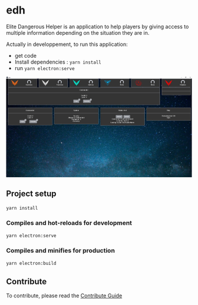 # edh

Elite Dangerous Helper is an application to help players by giving access to multiple information depending on the situation they are in.

Actually in developpement, to run this application:
- get code
- Install dependencies : `yarn install`
- run `yarn electron:serve`

![alt text](./docs/screenshot.png)


## Project setup
```
yarn install
```

### Compiles and hot-reloads for development
```
yarn electron:serve
```

### Compiles and minifies for production
```
yarn electron:build
```

## Contribute

To contribute, please read the [Contribute Guide](./Contributing.md)
